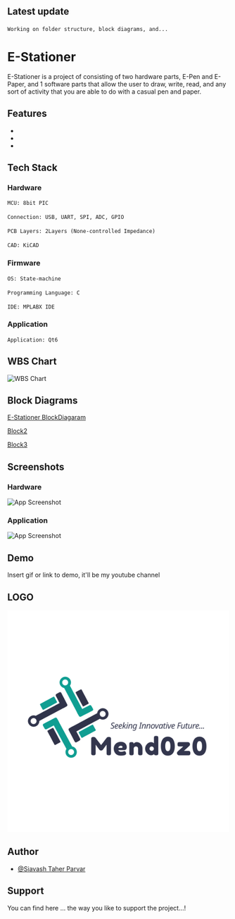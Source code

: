 ## Latest update


``
Working on folder structure, block diagrams, and...
``


# E-Stationer

E-Stationer is a project of consisting of two hardware parts, E-Pen and E-Paper, and 1 software parts that allow the user
to draw, write, read, and any sort of activity that you are able to do with a casual pen and paper.


## Features

- 
- 
- 


## Tech Stack

### Hardware

    MCU: 8bit PIC

    Connection: USB, UART, SPI, ADC, GPIO

    PCB Layers: 2Layers (None-controlled Impedance)

    CAD: KiCAD

### Firmware

    OS: State-machine

    Programming Language: C

    IDE: MPLABX IDE

### Application

    Application: Qt6







## WBS Chart

![WBS Chart](https://github.com/mend0z0/OfficeDisplay/tree/main/Document)


## Block Diagrams

[E-Stationer BlockDiagaram](https://github.com/mend0z0/E-Stationer/blob/main/Document/BlockDiagrams/E-Stationer-E-Stationer.png)

[Block2](https://github.com/mend0z0/OfficeDisplay/tree/main/Document)

[Block3](https://github.com/mend0z0/OfficeDisplay/tree/main/Document)


## Screenshots

### Hardware
![App Screenshot](https://github.com/mend0z0/OfficeDisplay/blob/main/Document/Screenshots/E-paper%20driver%20with%20PIC16F%20-%20Failed%20(20231010))

### Application
![App Screenshot](https://github.com/mend0z0/OfficeDisplay/blob/main/Document/Screenshots/E-paper%20driver%20with%20PIC16F%20-%20Failed%20(20231010))



## Demo

Insert gif or link to demo, it'll be my youtube channel

## LOGO

![Logo](https://github.com/mend0z0/E-Stationer/blob/main/LOGO.png)


## Author

- [@Siavash Taher Parvar](https://www.linkedin.com/in/mend0z0)


## Support

You can find here ... the way you like to support the project...!

